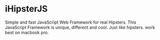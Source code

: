 # iHipsterJS
Simple and fast JavaScript Web Framework for real Hipsters. This JavaScript Framework is unique, different and cool. Just like hipsters. work best on macbook pro.
